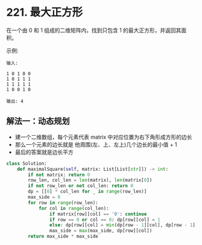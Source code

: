 # 221. 最大正方形

在一个由 0 和 1 组成的二维矩阵内，找到只包含 1 的最大正方形，并返回其面积。

示例:
```
输入: 

1 0 1 0 0
1 0 1 1 1
1 1 1 1 1
1 0 0 1 0

输出: 4
```

## 解法一：动态规划
- 建一个二维数组，每个元素代表 matrix 中对应位置为右下角形成方形的边长
- 那么一个元素的边长就是 他周围(左、上、左上)几个边长的最小值 + 1
- 最后的答案就是边长平方
```python
class Solution:
    def maximalSquare(self, matrix: List[List[str]]) -> int:
        if not matrix: return 0
        row_len, col_len = len(matrix), len(matrix[0])
        if not row_len or not col_len: return 0
        dp = [[0] * col_len for _ in range(row_len)]
        max_side = 0
        for row in range(row_len):
            for col in range(col_len):
                if matrix[row][col] == '0': continue
                if row == 0 or col == 0: dp[row][col] = 1
                else: dp[row][col] = min(dp[row - 1][col], dp[row - 1][col - 1], dp[row][col - 1]) + 1
                max_side = max(max_side, dp[row][col])
        return max_side * max_side
```